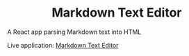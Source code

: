 # <center>Markdown Text Editor</center>

A React app parsing Markdown text into HTML

Live application: [Markdown Text Editor](https://markdown-prevwr.netlify.app/)
